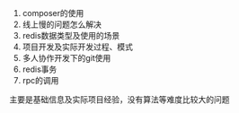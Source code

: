 1. composer的使用
2. 线上慢的问题怎么解决
3. redis数据类型及使用的场景
4. 项目开发及实际开发过程、模式
5. 多人协作开发下的git使用
6. redis事务
7. rpc的调用

主要是基础信息及实际项目经验，没有算法等难度比较大的问题